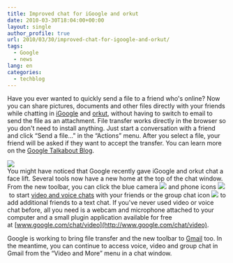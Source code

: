 ```yaml
---
title: Improved chat for iGoogle and orkut
date: 2010-03-30T18:04:00+00:00
layout: single
author_profile: true
url: 2010/03/30/improved-chat-for-igoogle-and-orkut/
tags:
  - Google
  - news
lang: en
categories: 
  - techblog
---
```

Have you ever wanted to quickly send a file to a friend who's online? Now you can share pictures, documents and other files directly with your friends while chatting in [iGoogle](http://www.google.com/ig) and [orkut](http://www.orkut.com/), without having to switch to email to send the file as an attachment. File transfer works directly in the browser so you don't need to install anything. Just start a conversation with a friend and click “Send a file…” in the “Actions” menu. After you select a file, your friend will be asked if they want to accept the transfer. You can learn more on the [Google Talkabout Blog](http://googletalk.blogspot.com/2010/03/file-transfer-in-igoogle-and-orkut-chat.html).

[![](http://imgur.com/lm2EY.png)](http://imgur.com/lm2EY.png)  
You might have noticed that Google recently gave iGoogle and orkut chat a face lift. Several tools now have a new home at the top of the chat window. From the new toolbar, you can click the blue camera [![](http://imgur.com/U8qdE.gif)](http://imgur.com/U8qdE.gif) and phone icons [![](http://imgur.com/BXw76.png)](http://imgur.com/BXw76.png) to start [video and voice chats](http://googletalk.blogspot.com/2009/08/video-chat-from-igoogle.html) with your friends or the group chat icon [![](http://imgur.com/uht93.gif)](http://imgur.com/uht93.gif) to add additional friends to a text chat. If you've never used video or voice chat before, all you need is a webcam and microphone attached to your computer and a small plugin application available for free at [www.google.com/chat/video](http://www.google.com/chat/video).

Google is working to bring file transfer and the new toolbar to [Gmail](http://mail.google.com/) too. In the meantime, you can continue to access voice, video and group chat in Gmail from the “Video and More” menu in a chat window.
